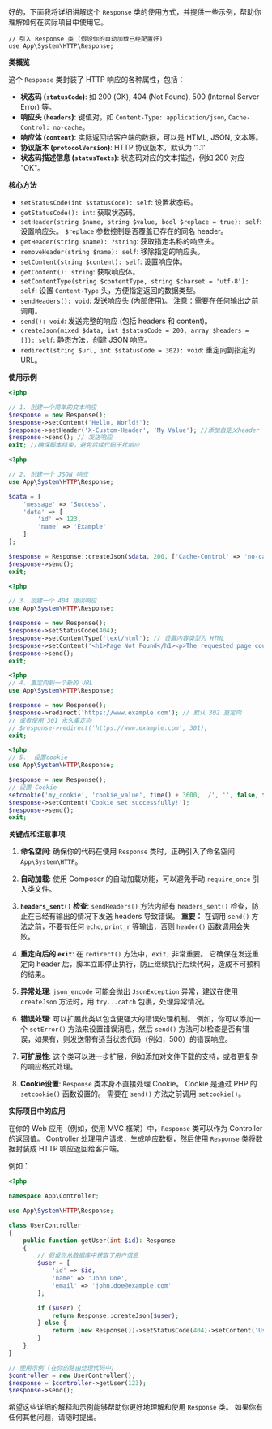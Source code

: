 好的，下面我将详细讲解这个 `Response` 类的使用方式，并提供一些示例，帮助你理解如何在实际项目中使用它。

```
// 引入 Response 类 (假设你的自动加载已经配置好)
use App\System\HTTP\Response;
```
**类概览**

这个 `Response` 类封装了 HTTP 响应的各种属性，包括：

*   **状态码 (`statusCode`)**:  如 200 (OK), 404 (Not Found), 500 (Internal Server Error) 等。
*   **响应头 (`headers`)**:  键值对，如 `Content-Type: application/json`, `Cache-Control: no-cache`。
*   **响应体 (`content`)**:  实际返回给客户端的数据，可以是 HTML, JSON, 文本等。
*   **协议版本 (`protocolVersion`)**:  HTTP 协议版本，默认为 '1.1'
*   **状态码描述信息 (`statusTexts`)**:  状态码对应的文本描述，例如 200 对应 "OK"。

**核心方法**

*   `setStatusCode(int $statusCode): self`:  设置状态码。
*   `getStatusCode(): int`:  获取状态码。
*   `setHeader(string $name, string $value, bool $replace = true): self`:  设置响应头。 `$replace` 参数控制是否覆盖已存在的同名 header。
*   `getHeader(string $name): ?string`:  获取指定名称的响应头。
*   `removeHeader(string $name): self`: 移除指定的响应头。
*   `setContent(string $content): self`:  设置响应体。
*   `getContent(): string`:  获取响应体。
*   `setContentType(string $contentType, string $charset = 'utf-8'): self`:  设置 `Content-Type` 头，方便指定返回的数据类型。
*   `sendHeaders(): void`:  发送响应头 (内部使用)。  注意：需要在任何输出之前调用。
*   `send(): void`:  发送完整的响应 (包括 headers 和 content)。
*   `createJson(mixed $data, int $statusCode = 200, array $headers = []): self`:  静态方法，创建 JSON 响应。
*   `redirect(string $url, int $statusCode = 302): void`:  重定向到指定的 URL。

**使用示例**

```php
<?php

// 1. 创建一个简单的文本响应
$response = new Response();
$response->setContent('Hello, World!');
$response->setHeader('X-Custom-Header', 'My Value'); //添加自定义header
$response->send(); // 发送响应
exit; //确保脚本结束，避免后续代码干扰响应
```

```php
<?php

// 2. 创建一个 JSON 响应
use App\System\HTTP\Response;

$data = [
    'message' => 'Success',
    'data' => [
        'id' => 123,
        'name' => 'Example'
    ]
];

$response = Response::createJson($data, 200, ['Cache-Control' => 'no-cache']);
$response->send();
exit;
```

```php
<?php

// 3. 创建一个 404 错误响应
use App\System\HTTP\Response;

$response = new Response();
$response->setStatusCode(404);
$response->setContentType('text/html'); // 设置内容类型为 HTML
$response->setContent('<h1>Page Not Found</h1><p>The requested page could not be found.</p>');
$response->send();
exit;
```

```php
<?php
// 4. 重定向到一个新的 URL
use App\System\HTTP\Response;

$response = new Response();
$response->redirect('https://www.example.com'); // 默认 302 重定向
// 或者使用 301 永久重定向
// $response->redirect('https://www.example.com', 301);
exit;
```

```php
<?php
// 5.  设置cookie
use App\System\HTTP\Response;

$response = new Response();
// 设置 Cookie
setcookie('my_cookie', 'cookie_value', time() + 3600, '/', '', false, true); // 设置一个 Cookie
$response->setContent('Cookie set successfully!');
$response->send();
exit;
```

**关键点和注意事项**

1.  **命名空间**:  确保你的代码在使用 `Response` 类时，正确引入了命名空间 `App\System\HTTP`。

2.  **自动加载**:  使用 Composer 的自动加载功能，可以避免手动 `require_once` 引入类文件。

3.  **`headers_sent()` 检查**:  `sendHeaders()` 方法内部有 `headers_sent()` 检查，防止在已经有输出的情况下发送 headers 导致错误。  **重要：**  在调用 `send()` 方法之前，不要有任何 `echo`, `print_r` 等输出，否则 `header()` 函数调用会失败。

4.  **重定向后的 `exit`**:  在 `redirect()` 方法中，`exit;` 非常重要。  它确保在发送重定向 header 后，脚本立即停止执行，防止继续执行后续代码，造成不可预料的结果。

5.  **异常处理**: `json_encode` 可能会抛出 `JsonException` 异常，建议在使用 `createJson` 方法时，用 `try...catch` 包裹，处理异常情况。

6.  **错误处理**:  可以扩展此类以包含更强大的错误处理机制。 例如，你可以添加一个 `setError()` 方法来设置错误消息，然后 `send()` 方法可以检查是否有错误，如果有，则发送带有适当状态代码（例如，500）的错误响应。

7.  **可扩展性**: 这个类可以进一步扩展，例如添加对文件下载的支持，或者更复杂的响应格式处理。

8.  **Cookie设置**:  `Response` 类本身不直接处理 Cookie。 Cookie 是通过 PHP 的 `setcookie()` 函数设置的。  需要在 `send()` 方法之前调用 `setcookie()`。

**实际项目中的应用**

在你的 Web 应用（例如，使用 MVC 框架）中，`Response` 类可以作为 Controller 的返回值。  Controller 处理用户请求，生成响应数据，然后使用 `Response` 类将数据封装成 HTTP 响应返回给客户端。

例如：

```php
<?php

namespace App\Controller;

use App\System\HTTP\Response;

class UserController
{
    public function getUser(int $id): Response
    {
        // 假设你从数据库中获取了用户信息
        $user = [
            'id' => $id,
            'name' => 'John Doe',
            'email' => 'john.doe@example.com'
        ];

        if ($user) {
            return Response::createJson($user);
        } else {
            return (new Response())->setStatusCode(404)->setContent('User not found');
        }
    }
}

// 使用示例 (在你的路由处理代码中)
$controller = new UserController();
$response = $controller->getUser(123);
$response->send();
```

希望这些详细的解释和示例能够帮助你更好地理解和使用 `Response` 类。  如果你有任何其他问题，请随时提出。
